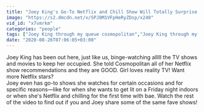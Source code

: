 ```yaml
---
title: "Joey King's Go-To Netflix and Chill Show Will Totally Surprise You Through My Queue Cosmopolitan"
image: "https://s2.dmcdn.net/v/SPJ0M1VFpHeRyZDsp/x240"
vid_id: "x7vmrkm"
categories: "people"
tags: ["Joey King through my queue cosmopolitan","Joey King through my queue","joey king cosmopolitan"]
date: "2020-08-26T07:06:05+03:00"
---
```

Joey King has been out here, just like us, binge-watching alllll the TV shows and movies to keep her occupied.  She told Cosmopolitan all of her Netflix show recommendations and they are GOOD. Girl loves reality TV! Want more Netflix stars?   <br>Joey even has go-to shows she watches for certain occasions and for specific reasons—like for when she wants to get lit on a Friday night indoors or when she's Netflix and chilling for the first time with bae.  Watch the rest of the video to find out if you and Joey share some of the same fave shows!
